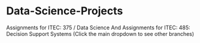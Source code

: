 # Data-Science-Projects
Assignments for ITEC: 375 / Data Science 
And 
Assignments for ITEC: 485: Decision Support Systems
(Click the main dropdown to see other branches)
